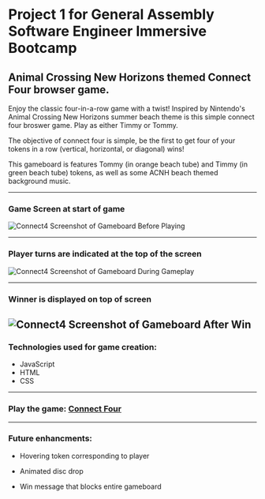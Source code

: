 # Project 1 for General Assembly Software Engineer Immersive Bootcamp
## Animal Crossing New Horizons themed Connect Four browser game.

Enjoy the classic four-in-a-row game with a twist! Inspired by Nintendo's Animal Crossing New Horizons summer beach theme is this simple connect four broswer game. Play as either Timmy or Tommy.

The objective of connect four is simple, be the first to get four of your tokens in a row (vertical, horizontal, or diagonal) wins!

This gameboard is features Tommy (in orange beach tube) and Timmy (in green beach tube) tokens, as well as some ACNH beach themed background music.

---


### Game Screen at start of game
![Connect4 Screenshot of Gameboard Before Playing](https://i.imgur.com/iGXz5Rg.png)

----

### Player turns are indicated at the top of the screen
![Connect4 Screenshot of Gameboard During Gameplay](https://i.imgur.com/V0tVdZN.png)

---
### Winner is displayed on top of screen
![Connect4 Screenshot of Gameboard After Win](https://i.imgur.com/hbSoHhz.png)
---

### Technologies used for game creation:
- JavaScript
- HTML
- CSS

----

### Play the game: [Connect Four](https://lark09.github.io/Connect-Four-Animal-Crossing-New-Horizons)

---

### Future enhancments:
- Hovering token corresponding to player

- Animated disc drop

- Win message that blocks entire gameboard

